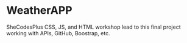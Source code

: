 # WeatherAPP 
SheCodesPlus CSS, JS, and HTML workshop lead to this final project working with APIs, GitHub, Boostrap, etc. 
